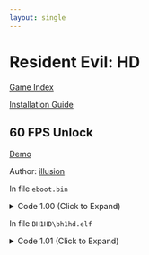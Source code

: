 ```yaml
---
layout: single
---
```


# Resident Evil: HD

[Game Index](/patch/#ps4)

[Installation Guide](https://illusion0001.github.io/install-instructions/)

## 60 FPS Unlock

[Demo](https://youtu.be/MSVD1Gmm4P8)

Author: [illusion](https://twitter.com/illusion0002)

In file `eboot.bin`

<details>
<summary>Code 1.00 (Click to Expand)</summary>

{% highlight yml %}
- game: "Resident Evil: HD"
  app_ver: "01.00"
  patch_ver: "1.0"
  name: "60 FPS Unlock"
  author: "illusion"
  note:
  arch: generic_orbis
  enabled: False # Todo: move this to a separate file
  patch_list:
        - [ bytes, 0xB894B, "00 00 70 42 00 00 70 42" ]
# this is a note for other patch devs
# first bit is game tick
# second bit is target fps
# cc implemented game speed/frametime calc based on tickrate (absolute hacks :p) for win32 ver
# code path still exist which is why this is possible
{% endhighlight %}

</details>

In file `BH1HD\bh1hd.elf`

<details>
<summary>Code 1.01 (Click to Expand)</summary>

{% highlight yml %}
- game: "Resident Evil: HD"
  app_ver: "01.01"
  patch_ver: "1.0"
  name: "60 FPS Unlock"
  author: "illusion"
  note: "As part of Resident Evil Origins Collection."
  arch: generic_orbis
  enabled: False # Todo: move this to a separate file
  patch_list:
        - [ bytes, 0xB9B1B, "00 00 70 42 00 00 70 42" ]
# disc ver has notes
{% endhighlight %}

</details>
